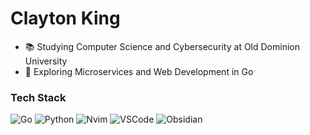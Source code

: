# Clayton King

- 📚 Studying Computer Science and Cybersecurity at Old Dominion University
- 🌱 Exploring Microservices and Web Development in Go

### Tech Stack

![Go](https://img.shields.io/badge/go-%2300ADD8.svg?style=for-the-badge&logo=go&logoColor=white)
![Python](https://img.shields.io/badge/python-3670A0?style=for-the-badge&logo=python&logoColor=ffdd54)
![Nvim](https://img.shields.io/badge/nvim-%2357A143.svg?style=for-the-badge&logo=neovim&logoColor=white)
![VSCode](https://img.shields.io/badge/VSCode-007ACC?style=for-the-badge&logo=visual-studio-code&logoColor=white)
![Obsidian](https://img.shields.io/badge/obsidian-%234979AB.svg?style=for-the-badge&logo=obsidian&logoColor=white)
